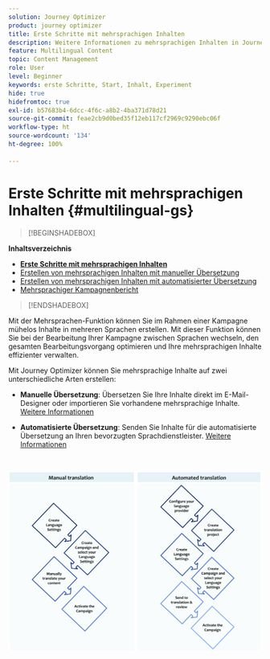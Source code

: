 ```yaml
---
solution: Journey Optimizer
product: journey optimizer
title: Erste Schritte mit mehrsprachigen Inhalten
description: Weitere Informationen zu mehrsprachigen Inhalten in Journey Optimizer
feature: Multilingual Content
topic: Content Management
role: User
level: Beginner
keywords: erste Schritte, Start, Inhalt, Experiment
hide: true
hidefromtoc: true
exl-id: b57683b4-6dcc-4f6c-a8b2-4ba371d78d21
source-git-commit: feae2cb9d0bed35f12eb117cf2969c9290ebc06f
workflow-type: ht
source-wordcount: '134'
ht-degree: 100%

---
```


# Erste Schritte mit mehrsprachigen Inhalten {#multilingual-gs}

>[!BEGINSHADEBOX]

**Inhaltsverzeichnis**

* **[Erste Schritte mit mehrsprachigen Inhalten](multilingual-gs.md)**
* [Erstellen von mehrsprachigen Inhalten mit manueller Übersetzung](multilingual-manual.md)
* [Erstellen von mehrsprachigen Inhalten mit automatisierter Übersetzung](multilingual-automated.md)
* [Mehrsprachiger Kampagnenbericht](multilingual-report.md)

>[!ENDSHADEBOX]

Mit der Mehrsprachen-Funktion können Sie im Rahmen einer Kampagne mühelos Inhalte in mehreren Sprachen erstellen. Mit dieser Funktion können Sie bei der Bearbeitung Ihrer Kampagne zwischen Sprachen wechseln, den gesamten Bearbeitungsvorgang optimieren und Ihre mehrsprachigen Inhalte effizienter verwalten.

Mit Journey Optimizer können Sie mehrsprachige Inhalte auf zwei unterschiedliche Arten erstellen:

* **Manuelle Übersetzung**: Übersetzen Sie Ihre Inhalte direkt im E-Mail-Designer oder importieren Sie vorhandene mehrsprachige Inhalte. [Weitere Informationen](multilingual-manual.md)

* **Automatisierte Übersetzung**: Senden Sie Inhalte für die automatisierte Übersetzung an Ihren bevorzugten Sprachdienstleister. [Weitere Informationen](multilingual-automated.md)

</br>

![](assets/translation_schema.png)
